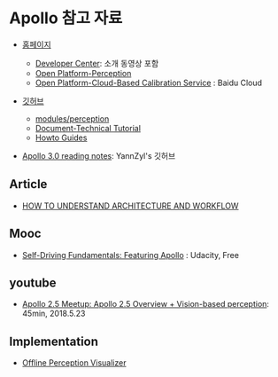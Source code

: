 # Apollo 참고 자료 

- [홈페이지](http://apollo.auto/)
    - [Developer Center](http://apollo.auto/devcenter/devcenter.html): 소개 동영상 포함 
    - [Open Platform-Perception](http://apollo.auto/platform/perception.html)
    - [Open Platform-Cloud-Based Calibration Service](https://login.bce.baidu.com/?redirect=http%3A%2F%2Fconsole.bce.baidu.com%2Fapollo%2Fcalibrator%2Findex%2Flist%3Flocale%3Den-us&lang=en) : Baidu Cloud
 


- [깃허브](https://github.com/ApolloAuto/apollo)
    - [modules/perception](https://github.com/ApolloAuto/apollo/blob/master/modules/perception/README.md)
    - [Document-Technical Tutorial](https://github.com/ApolloAuto/apollo/blob/master/docs/technical_tutorial/README.md)
    - [Howto Guides](https://github.com/ApolloAuto/apollo/tree/master/docs/howto)



- [Apollo 3.0 reading notes](https://github.com/YannZyl/Apollo-Note): YannZyl's 깃허브 



## Article 

- [HOW TO UNDERSTAND ARCHITECTURE AND WORKFLOW](https://github.com/ApolloAuto/apollo/blob/master/docs/howto/how_to_understand_architecture_and_workflow.md)

## Mooc

- [Self-Driving Fundamentals: Featuring Apollo](https://www.udacity.com/course/self-driving-car-fundamentals-featuring-apollo--ud0419) : Udacity, Free


## youtube

- [Apollo 2.5 Meetup: Apollo 2.5 Overview + Vision-based perception](https://www.youtube.com/watch?v=jiZhSIrmODk&t=24s): 45min, 2018.5.23

## Implementation 

- [Offline Perception Visualizer](https://github.com/ApolloAuto/apollo/blob/master/docs/howto/how_to_run_offline_perception_visualizer.md)